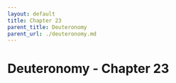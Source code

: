 ```yaml
---
layout: default
title: Chapter 23
parent_title: Deuteronomy
parent_url: ./deuteronomy.md
---
```


# Deuteronomy - Chapter 23
